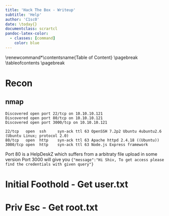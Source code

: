 ```yaml
---
title: 'Hack The Box - Writeup'
subtitle: 'Help'
author: 'C1sc0'
date: \today{}
documentclass: scrartcl
pandoc-latex-color:
  - classes: [command]
    color: blue
---
```

<!-- Latex foo -->
\renewcommand*\contentsname{Table of Content}
\pagebreak
\tableofcontents
\pagebreak
<!-- Latex foo ends -->

# Recon

## nmap

```
Discovered open port 22/tcp on 10.10.10.121
Discovered open port 80/tcp on 10.10.10.121
Discovered open port 3000/tcp on 10.10.10.121

22/tcp   open  ssh     syn-ack ttl 63 OpenSSH 7.2p2 Ubuntu 4ubuntu2.6 (Ubuntu Linux; protocol 2.0)
80/tcp   open  http    syn-ack ttl 63 Apache httpd 2.4.18 ((Ubuntu))
3000/tcp open  http    syn-ack ttl 63 Node.js Express framework
```

Port 80 is a HelpDeskZ which suffers from a arbitraty file upload in some version
Port 3000 will give you `{"message":"Hi Shiv, To get access please find the credentials with given query"}`

# Initial Foothold - Get user.txt


# Priv Esc - Get root.txt
